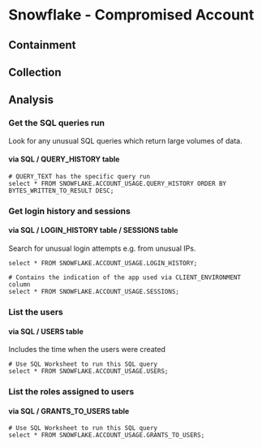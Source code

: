 # Snowflake - Compromised Account

## Containment

## Collection

## Analysis

### Get the SQL queries run

Look for any unusual SQL queries which return large volumes of data.

#### via SQL / QUERY_HISTORY table

```
# QUERY_TEXT has the specific query run
select * FROM SNOWFLAKE.ACCOUNT_USAGE.QUERY_HISTORY ORDER BY BYTES_WRITTEN_TO_RESULT DESC;
```

### Get login history and sessions

#### via SQL / LOGIN_HISTORY table / SESSIONS table

Search for unusual login attempts e.g. from unusual IPs. 

```
select * FROM SNOWFLAKE.ACCOUNT_USAGE.LOGIN_HISTORY;

# Contains the indication of the app used via CLIENT_ENVIRONMENT column
select * FROM SNOWFLAKE.ACCOUNT_USAGE.SESSIONS;
```

### List the users

#### via SQL / USERS table

Includes the time when the users were created

```
# Use SQL Worksheet to run this SQL query
select * FROM SNOWFLAKE.ACCOUNT_USAGE.USERS;
```

### List the roles assigned to users

#### via SQL / GRANTS_TO_USERS table

```
# Use SQL Worksheet to run this SQL query
select * FROM SNOWFLAKE.ACCOUNT_USAGE.GRANTS_TO_USERS;
```
